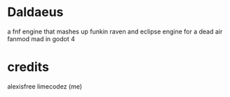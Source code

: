 # Daldaeus
a fnf engine that mashes up funkin raven and eclipse engine for a dead air fanmod mad in godot 4
# credits
alexisfree
limecodez (me)
